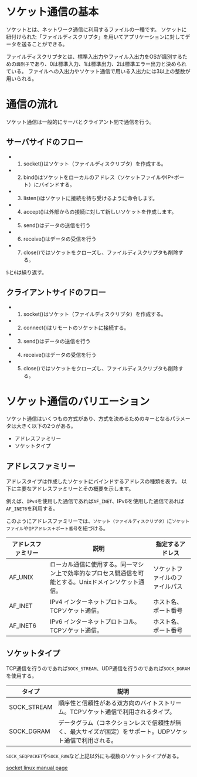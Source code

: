 # ソケット通信の基本

ソケットとは、ネットワーク通信に利用するファイルの一種です。
ソケットに紐付けられた「ファイルディスクリプタ」を用いてアプリケーションに対してデータを送ることができる。

ファイルディスクリプタとは、標準入出力やファイル入出力をOSが識別するための`識別子`であり、0は標準入力、1は標準出力、2は標準エラー出力と決められている。
ファイルへの入出力やソケット通信で用いる入出力には3以上の整数が用いられる。

# 通信の流れ

ソケット通信は一般的にサーバとクライアント間で通信を行う。

## サーバサイドのフロー

- 1. socket()はソケット（ファイルディスクリプタ）を作成する。
- 2. bind()はソケットをローカルのアドレス（ソケットファイルやIP+ポート）にバインドする。
- 3. listen()はソケットに接続を待ち受けるように命令します。
- 4. accept()は外部からの接続に対して新しいソケットを作成します。
- 5. send()はデータの送信を行う
- 6. receive()はデータの受信を行う
- 7. close()ではソケットをクローズし、ファイルディスクリプタも削除する。

`5`と`6`は繰り返す。

## クライアントサイドのフロー

- 1. socket()はソケット（ファイルディスクリプタ）を作成する。
- 2. connect()はリモートのソケットに接続する。
- 3. send()はデータの送信を行う
- 4. receive()はデータの受信を行う
- 5. close()ではソケットをクローズし、ファイルディスクリプタも削除する。

# ソケット通信のバリエーション
ソケット通信はいくつもの方式があり、方式を決めるためのキーとなるパラメータは大きく以下の2つがある。

- アドレスファミリー
- ソケットタイプ

## アドレスファミリー

アドレスタイプは作成したソケットにバインドするアドレスの種類を表す。
以下に主要なアドレスファミリーとその概要を示します。

例えば、`IPv4`を使用した通信であれば`AF_INET`、IPv6を使用した通信であれば`AF_INET6`を利用する。

このようにアドレスファミリーでは、`ソケット（ファイルディスクリプタ）`に`ソケットファイル`や`IPアドレス＋ポート番号`を紐づける。


| アドレスファミリー | 説明 | 指定するアドレス |
| ---- | ---- | ---- |
| AF_UNIX | ローカル通信に使用する。同一マシン上で効率的なプロセス間通信を可能とする。Unixドメインソケット通信。 | ソケットファイルのファイルパス |
| AF_INET | IPv4 インターネットプロトコル。TCPソケット通信。 | ホスト名、ポート番号 |
| AF_INET6 | IPv6 インターネットプロトコル。TCPソケット通信。 | ホスト名、ポート番号 |

## ソケットタイプ

TCP通信を行うのであれば`SOCK_STREAM`、UDP通信を行うのであれば`SOCK_DGRAM`を使用する。

| タイプ | 説明 |
| ---- | ---- |
| SOCK_STREAM | 順序性と信頼性がある双方向のバイトストリーム。TCPソケット通信で利用されるタイプ。 |
| SOCK_DGRAM | データグラム（コネクションレスで信頼性が無く、最大サイズが固定）をサポート。UDPソケット通信で利用される。 |

`SOCK_SEQPACKET`や`SOCK_RAW`など上記以外にも複数のソケットタイプがある。

[socket linux manual page](https://man7.org/linux/man-pages/man2/socket.2.html)
